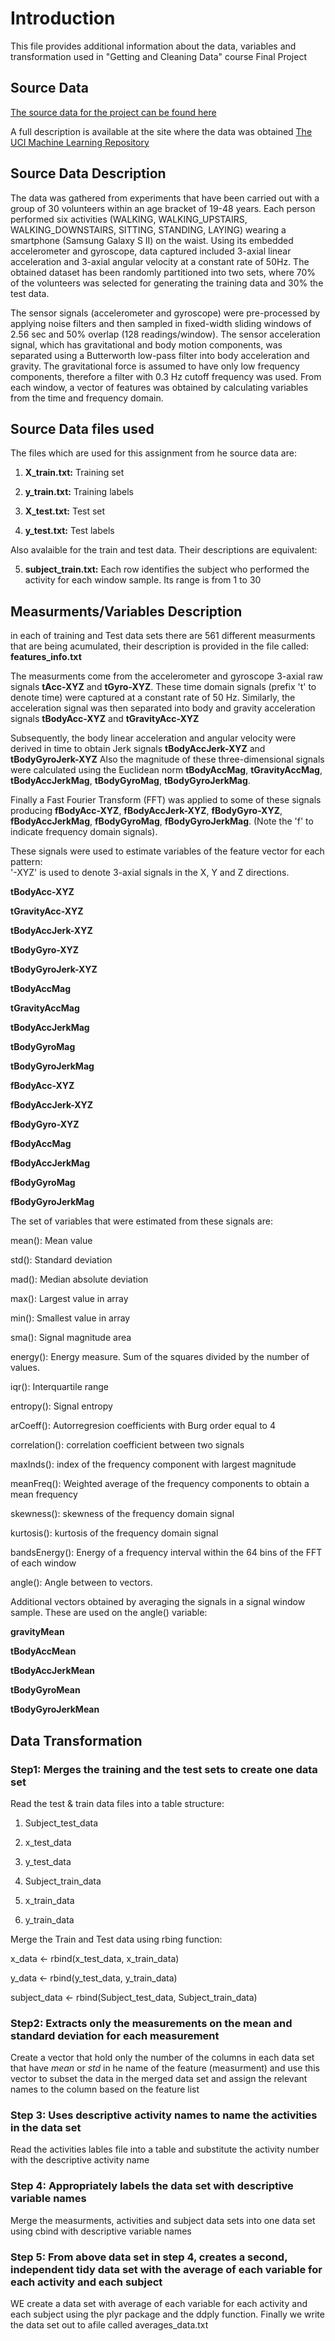 # Introduction
This file provides additional information about the data, variables and transformation used in "Getting and Cleaning Data" course Final Project
## Source Data
[The source data for the project can be found here](https://d396qusza40orc.cloudfront.net/getdata%2Fprojectfiles%2FUCI%20HAR%20Dataset.zip)

A full description is available at the site where the data was obtained [The UCI Machine Learning Repository](http://archive.ics.uci.edu/ml/datasets/Human+Activity+Recognition+Using+Smartphones)

## Source Data Description
The data was gathered from experiments that have been carried out with a group of 30 volunteers within an age bracket of 19-48 years.
Each person performed six activities (WALKING, WALKING_UPSTAIRS, WALKING_DOWNSTAIRS, SITTING, STANDING, LAYING) wearing a smartphone (Samsung Galaxy S II) on the waist.
Using its embedded accelerometer and gyroscope, data captured included 3-axial linear acceleration and 3-axial angular velocity at a constant rate of 50Hz.
The obtained dataset has been randomly partitioned into two sets, where 70% of the volunteers was selected for generating the training data and 30% the test data.

The sensor signals (accelerometer and gyroscope) were pre-processed by applying noise filters
and then sampled in fixed-width sliding windows of 2.56 sec and 50% overlap (128 readings/window). 
The sensor acceleration signal, which has gravitational and body motion components, was separated using a Butterworth low-pass filter into body acceleration
and gravity. The gravitational force is assumed to have only low frequency components, therefore a filter with 0.3 Hz cutoff frequency was used.
From each window, a vector of features was obtained by calculating variables from the time and frequency domain.

## Source Data files used
The files which are used for this assignment from he source data are:

1. **X_train.txt:** Training set

2. **y_train.txt:** Training labels

3. **X_test.txt:** Test set

4. **y_test.txt:** Test labels

Also avalaible for the train and test data. Their descriptions are equivalent:

5. **subject_train.txt:** Each row identifies the subject who performed the activity for each window sample. Its range is from 1 to 30

## Measurments/Variables Description
in each of training and Test data sets there are 561 different measurments that are being acumulated, their description is provided in the file called: **features_info.txt**

The measurments come from the accelerometer and gyroscope 3-axial raw signals **tAcc-XYZ** and **tGyro-XYZ**.
These time domain signals (prefix 't' to denote time) were captured at a constant rate of 50 Hz. 
Similarly, the acceleration signal was then separated into body and gravity acceleration signals **tBodyAcc-XYZ** and **tGravityAcc-XYZ**
 
Subsequently, the body linear acceleration and angular velocity were derived in time to obtain Jerk signals **tBodyAccJerk-XYZ** and **tBodyGyroJerk-XYZ**
Also the magnitude of these three-dimensional signals were calculated using the Euclidean norm **tBodyAccMag**, **tGravityAccMag**, **tBodyAccJerkMag**, **tBodyGyroMag**, **tBodyGyroJerkMag**.

Finally a Fast Fourier Transform (FFT) was applied to some of these signals producing **fBodyAcc-XYZ**, **fBodyAccJerk-XYZ**, **fBodyGyro-XYZ**, **fBodyAccJerkMag**, **fBodyGyroMag**, **fBodyGyroJerkMag**.
(Note the 'f' to indicate frequency domain signals). 

These signals were used to estimate variables of the feature vector for each pattern:  
'-XYZ' is used to denote 3-axial signals in the X, Y and Z directions.

**tBodyAcc-XYZ**

**tGravityAcc-XYZ**

**tBodyAccJerk-XYZ**

**tBodyGyro-XYZ**

**tBodyGyroJerk-XYZ**

**tBodyAccMag**

**tGravityAccMag**

**tBodyAccJerkMag**

**tBodyGyroMag**

**tBodyGyroJerkMag**

**fBodyAcc-XYZ**

**fBodyAccJerk-XYZ**

**fBodyGyro-XYZ**

**fBodyAccMag**

**fBodyAccJerkMag**

**fBodyGyroMag**

**fBodyGyroJerkMag**

The set of variables that were estimated from these signals are: 

mean(): Mean value

std(): Standard deviation

mad(): Median absolute deviation 

max(): Largest value in array

min(): Smallest value in array

sma(): Signal magnitude area

energy(): Energy measure. Sum of the squares divided by the number of values. 

iqr(): Interquartile range 

entropy(): Signal entropy

arCoeff(): Autorregresion coefficients with Burg order equal to 4

correlation(): correlation coefficient between two signals

maxInds(): index of the frequency component with largest magnitude

meanFreq(): Weighted average of the frequency components to obtain a mean frequency

skewness(): skewness of the frequency domain signal 

kurtosis(): kurtosis of the frequency domain signal 

bandsEnergy(): Energy of a frequency interval within the 64 bins of the FFT of each window

angle(): Angle between to vectors.

Additional vectors obtained by averaging the signals in a signal window sample. These are used on the angle() variable:

**gravityMean**

**tBodyAccMean**

**tBodyAccJerkMean**

**tBodyGyroMean**

**tBodyGyroJerkMean**

## Data Transformation

### Step1: Merges the training and the test sets to create one data set
Read the test & train data files into a table structure:

1. Subject_test_data

2. x_test_data

3. y_test_data

4. Subject_train_data

5. x_train_data

6. y_train_data

Merge the Train and Test data using rbing function:

x_data <- rbind(x_test_data, x_train_data)

y_data <- rbind(y_test_data, y_train_data)

subject_data <- rbind(Subject_test_data, Subject_train_data)

### Step2: Extracts only the measurements on the mean and standard deviation for each measurement
Create a vector that hold only the number of the columns in each data set that have _mean_ or _std_ in he name of the feature (measurment)
and use this vector to subset the data in the merged data set and assign the relevant names to the column based on the feature list

### Step 3: Uses descriptive activity names to name the activities in the data set
Read the activities lables file into a table and substitute the activity number with the descriptive activity name

### Step 4: Appropriately labels the data set with descriptive variable names
Merge the measurments, activities and subject data sets into one data set using cbind with descriptive variable names

### Step 5: From above data set in step 4, creates a second, independent tidy data set with the average of each variable for each activity and each subject
WE create a data set with average of each variable for each activity and each subject using the plyr package and the ddply function.
Finally we write the data set out to afile called averages_data.txt
